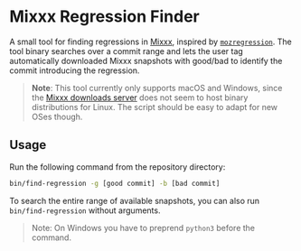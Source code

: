 # Mixxx Regression Finder

A small tool for finding regressions in [Mixxx](https://github.com/mixxxdj/mixxx), inspired by [`mozregression`](https://github.com/mozilla/mozregression). The tool binary searches over a commit range and lets the user tag automatically downloaded Mixxx snapshots with good/bad to identify the commit introducing the regression.

> **Note**: This tool currently only supports macOS and Windows, since the [Mixxx downloads server](https://downloads.mixxx.org/) does not seem to host binary distributions for Linux. The script should be easy to adapt for new OSes though.

## Usage

Run the following command from the repository directory:

```sh
bin/find-regression -g [good commit] -b [bad commit]
```

To search the entire range of available snapshots, you can also run `bin/find-regression` without arguments.

> Note: On Windows you have to preprend `python3` before the command.
